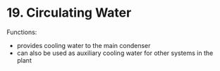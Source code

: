 # 19. Circulating Water

Functions:
-	provides cooling water to the main condenser
-	can also be used as auxiliary cooling water for other systems in the plant



